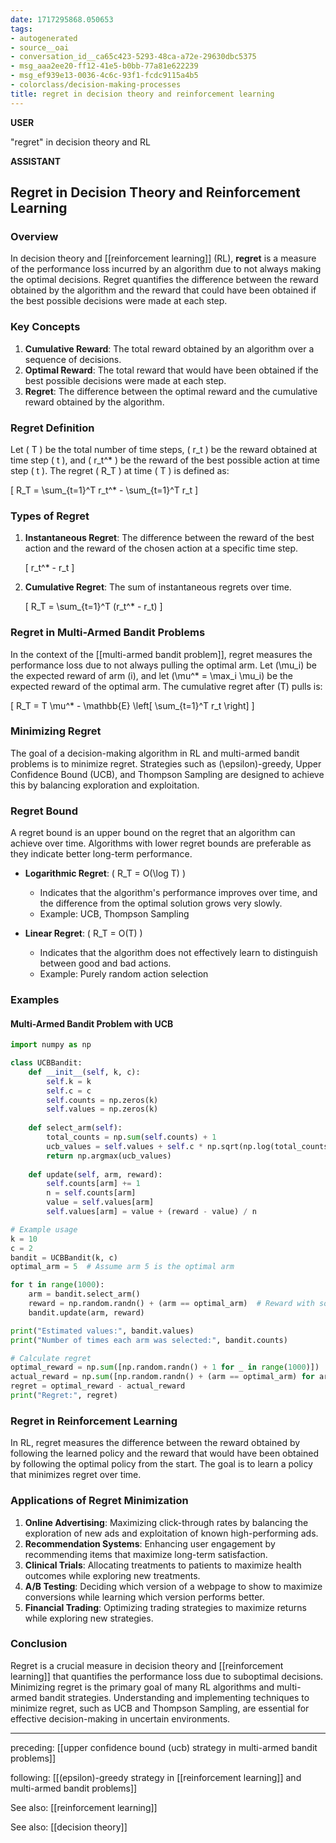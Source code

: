 ```yaml
---
date: 1717295868.050653
tags:
- autogenerated
- source__oai
- conversation_id__ca65c423-5293-48ca-a72e-29630dbc5375
- msg_aaa2ee20-ff12-41e5-b0bb-77a81e622239
- msg_ef939e13-0036-4c6c-93f1-fcdc9115a4b5
- colorclass/decision-making-processes
title: regret in decision theory and reinforcement learning
---
```


**USER**

"regret" in decision theory and RL


**ASSISTANT**

## Regret in Decision Theory and Reinforcement Learning

### Overview

In decision theory and [[reinforcement learning]] (RL), **regret** is a measure of the performance loss incurred by an algorithm due to not always making the optimal decisions. Regret quantifies the difference between the reward obtained by the algorithm and the reward that could have been obtained if the best possible decisions were made at each step.

### Key Concepts

1. **Cumulative Reward**: The total reward obtained by an algorithm over a sequence of decisions.
2. **Optimal Reward**: The total reward that would have been obtained if the best possible decisions were made at each step.
3. **Regret**: The difference between the optimal reward and the cumulative reward obtained by the algorithm.

### Regret Definition

Let \( T \) be the total number of time steps, \( r_t \) be the reward obtained at time step \( t \), and \( r_t^* \) be the reward of the best possible action at time step \( t \). The regret \( R_T \) at time \( T \) is defined as:

\[
R_T = \sum_{t=1}^T r_t^* - \sum_{t=1}^T r_t
\]

### Types of Regret

1. **Instantaneous Regret**: The difference between the reward of the best action and the reward of the chosen action at a specific time step.
   
   \[
   r_t^* - r_t
   \]

2. **Cumulative Regret**: The sum of instantaneous regrets over time.
   
   \[
   R_T = \sum_{t=1}^T (r_t^* - r_t)
   \]

### Regret in Multi-Armed Bandit Problems

In the context of the [[multi-armed bandit problem]], regret measures the performance loss due to not always pulling the optimal arm. Let \(\mu_i\) be the expected reward of arm \(i\), and let \(\mu^* = \max_i \mu_i\) be the expected reward of the optimal arm. The cumulative regret after \(T\) pulls is:

\[
R_T = T \mu^* - \mathbb{E} \left[ \sum_{t=1}^T r_t \right]
\]

### Minimizing Regret

The goal of a decision-making algorithm in RL and multi-armed bandit problems is to minimize regret. Strategies such as \(\epsilon\)-greedy, Upper Confidence Bound (UCB), and Thompson Sampling are designed to achieve this by balancing exploration and exploitation.

### Regret Bound

A regret bound is an upper bound on the regret that an algorithm can achieve over time. Algorithms with lower regret bounds are preferable as they indicate better long-term performance.

- **Logarithmic Regret**: \( R_T = O(\log T) \)
  - Indicates that the algorithm's performance improves over time, and the difference from the optimal solution grows very slowly.
  - Example: UCB, Thompson Sampling

- **Linear Regret**: \( R_T = O(T) \)
  - Indicates that the algorithm does not effectively learn to distinguish between good and bad actions.
  - Example: Purely random action selection

### Examples

#### Multi-Armed Bandit Problem with UCB

```python
import numpy as np

class UCBBandit:
    def __init__(self, k, c):
        self.k = k
        self.c = c
        self.counts = np.zeros(k)
        self.values = np.zeros(k)
    
    def select_arm(self):
        total_counts = np.sum(self.counts) + 1
        ucb_values = self.values + self.c * np.sqrt(np.log(total_counts) / (self.counts + 1e-5))
        return np.argmax(ucb_values)
    
    def update(self, arm, reward):
        self.counts[arm] += 1
        n = self.counts[arm]
        value = self.values[arm]
        self.values[arm] = value + (reward - value) / n

# Example usage
k = 10
c = 2
bandit = UCBBandit(k, c)
optimal_arm = 5  # Assume arm 5 is the optimal arm

for t in range(1000):
    arm = bandit.select_arm()
    reward = np.random.randn() + (arm == optimal_arm)  # Reward with some noise, optimal arm is 5
    bandit.update(arm, reward)

print("Estimated values:", bandit.values)
print("Number of times each arm was selected:", bandit.counts)

# Calculate regret
optimal_reward = np.sum([np.random.randn() + 1 for _ in range(1000)])  # Optimal arm's expected reward
actual_reward = np.sum([np.random.randn() + (arm == optimal_arm) for arm in bandit.counts])
regret = optimal_reward - actual_reward
print("Regret:", regret)
```

### Regret in Reinforcement Learning

In RL, regret measures the difference between the reward obtained by following the learned policy and the reward that would have been obtained by following the optimal policy from the start. The goal is to learn a policy that minimizes regret over time.

### Applications of Regret Minimization

1. **Online Advertising**: Maximizing click-through rates by balancing the exploration of new ads and exploitation of known high-performing ads.
2. **Recommendation Systems**: Enhancing user engagement by recommending items that maximize long-term satisfaction.
3. **Clinical Trials**: Allocating treatments to patients to maximize health outcomes while exploring new treatments.
4. **A/B Testing**: Deciding which version of a webpage to show to maximize conversions while learning which version performs better.
5. **Financial Trading**: Optimizing trading strategies to maximize returns while exploring new strategies.

### Conclusion

Regret is a crucial measure in decision theory and [[reinforcement learning]] that quantifies the performance loss due to suboptimal decisions. Minimizing regret is the primary goal of many RL algorithms and multi-armed bandit strategies. Understanding and implementing techniques to minimize regret, such as UCB and Thompson Sampling, are essential for effective decision-making in uncertain environments.


---

preceding: [[upper confidence bound (ucb) strategy in multi-armed bandit problems]]  


following: [[(epsilon)-greedy strategy in [[reinforcement learning]] and multi-armed bandit problems]]

See also: [[reinforcement learning]]


See also: [[decision theory]]